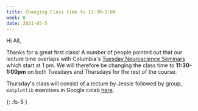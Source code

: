 ```yaml
---
title: Changing Class time to 11:30-1:00
week: 0
date: 2021-05-5
---
```


Hi All,

Thanks for a great first class! A number of people pointed out that our lecture time overlaps with Columbia's [Tuesday Neuroscience Seminars](https://zuckermaninstitute.columbia.edu/columbia-neuroscience-seminars) which start at 1 pm. We will therefore be changing the class time to **11:30-1:00pm** on both Tuesdays and Thursdays for the rest of the course.

Thursday's class will consist of a lecture by Jessie followed by group, `matplotlib` exercises in Google colab [here](/calendar.md).

{: .fs-5 }
